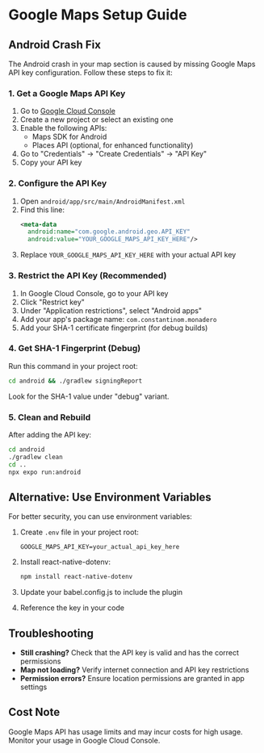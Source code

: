 # Google Maps Setup Guide

## Android Crash Fix

The Android crash in your map section is caused by missing Google Maps API key configuration. Follow these steps to fix it:

### 1. Get a Google Maps API Key

1. Go to [Google Cloud Console](https://console.cloud.google.com/)
2. Create a new project or select an existing one
3. Enable the following APIs:
   - Maps SDK for Android
   - Places API (optional, for enhanced functionality)
4. Go to "Credentials" → "Create Credentials" → "API Key"
5. Copy your API key

### 2. Configure the API Key

1. Open `android/app/src/main/AndroidManifest.xml`
2. Find this line:
   ```xml
   <meta-data
     android:name="com.google.android.geo.API_KEY"
     android:value="YOUR_GOOGLE_MAPS_API_KEY_HERE"/>
   ```
3. Replace `YOUR_GOOGLE_MAPS_API_KEY_HERE` with your actual API key

### 3. Restrict the API Key (Recommended)

1. In Google Cloud Console, go to your API key
2. Click "Restrict key"
3. Under "Application restrictions", select "Android apps"
4. Add your app's package name: `com.constantinom.monadero`
5. Add your SHA-1 certificate fingerprint (for debug builds)

### 4. Get SHA-1 Fingerprint (Debug)

Run this command in your project root:
```bash
cd android && ./gradlew signingReport
```

Look for the SHA-1 value under "debug" variant.

### 5. Clean and Rebuild

After adding the API key:
```bash
cd android
./gradlew clean
cd ..
npx expo run:android
```

## Alternative: Use Environment Variables

For better security, you can use environment variables:

1. Create `.env` file in your project root:
   ```
   GOOGLE_MAPS_API_KEY=your_actual_api_key_here
   ```

2. Install react-native-dotenv:
   ```bash
   npm install react-native-dotenv
   ```

3. Update your babel.config.js to include the plugin

4. Reference the key in your code

## Troubleshooting

- **Still crashing?** Check that the API key is valid and has the correct permissions
- **Map not loading?** Verify internet connection and API key restrictions
- **Permission errors?** Ensure location permissions are granted in app settings

## Cost Note

Google Maps API has usage limits and may incur costs for high usage. Monitor your usage in Google Cloud Console.
